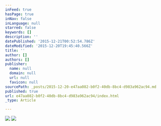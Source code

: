 ```yaml
---
inFeed: true
hasPage: true
inNav: false
inLanguage: null
starred: false
keywords: []
description: ''
datePublished: '2015-12-21T00:52:54.786Z'
dateModified: '2015-12-20T19:45:40.566Z'
title: ''
author: []
authors: []
publisher:
  name: null
  domain: null
  url: null
  favicon: null
sourcePath: _posts/2015-12-20-e47aa082-b0f2-40db-8bc4-d983a962ac94.md
published: true
url: e47aa082-b0f2-40db-8bc4-d983a962ac94/index.html
_type: Article

---
```

![](https://the-grid-user-content.s3-us-west-2.amazonaws.com/a84426cf-c836-4bf4-bdd3-2c8d6e7a6044.jpg)
![](https://the-grid-user-content.s3-us-west-2.amazonaws.com/21f2a428-b21a-4f48-8161-133358538705.jpg)